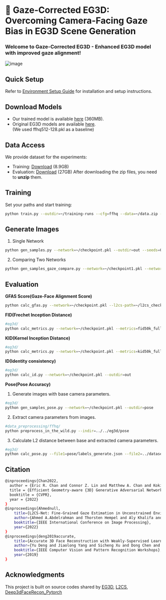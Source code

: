 # 🌟 Gaze-Corrected EG3D: Overcoming Camera-Facing Gaze Bias in EG3D Scene Generation

### ****Welcome** to Gaze-Corrected EG3D - **Enhanced EG3D model** with **improved gaze alignment!****

![image](https://github.com/3D-eye-centric-bias/Gaze-Corrected-EG3D/assets/63842546/ec4959b1-5e5c-44ee-9c3d-175a5bc4818c)
 

## Quick Setup
Refer to [Environment Setup Guide](https://github.com/3D-eye-centric-bias/Gaze-Corrected-EG3D/blob/main/docs/env_guide.md) for installation and setup instructions.

## Download Models
- Our trained model is available [here](https://drive.google.com/file/d/1LAzjJBhp5GGZLymWt_VP-LMzOHI8pfzj/view?usp=sharing) (360MB).
- Original EG3D models are available [here](https://github.com/NVlabs/eg3d/blob/main/docs/models.md).  
  (We used ffhq512-128.pkl as a baseline)

## Data Access
We provide dataset for the experiments:
- Training: [Download](https://drive.google.com/file/d/1pFl0gWlhMIEKKfgLp3abIKD6DNPVMJ_x/view?usp=sharing) (8.9GB)
- Evaluation: [Download](https://drive.google.com/file/d/1bkdSXkc8UHhRyWiIdafUUqRLpwryqjQz/view?usp=sharing) (27GB)
After downloading the zip files, you need to **unzip** them.

## Training
Set your paths and start training:
```bash
python train.py --outdir=~/training-runs --cfg=ffhq --data=~/data.zip --resume=~/checkpoint.pkl --l2cs-path=~/l2cs_checkpoint.pkl --gpus=4 --batch=16 --gamma=1 --batch-gpu=4 --gen_pose_cond=True --neural_rendering_resolution_final=128
```

## Generate Images
1. Single Network
```bash
python gen_samples.py --network=~/checkpoint.pkl --outdir=out --seeds=0-3
```

2. Comparing Two Networks
```bash
python gen_samples_gaze_compare.py --network=~/checkpoint1.pkl --network2=~/checkpoint2.pkl --l2cs-path=~/l2cs_checkpoint.pkl --outdir=out --seeds=0-3
```

## Evaluation  
**GFAS Score(Gaze-Face Alignment Score)**
```bash
python calc_gfas.py --network=~/checkpoint.pkl --l2cs-path=~/l2cs_checkpoint.pkl
```
**FID(Frechet Inception Distance)**
```bash
#eg3d/
python calc_metrics.py --network=~/checkpoint.pkl --metrics=fid50k_full --data=~/eval
```

**KID(Kernel Inception Distance)**
```bash
#eg3d/
python calc_metrics.py --network=~/checkpoint.pkl --metrics=kid50k_full --data=~/eval
```

**ID(Identity consistency)**
```bash
#eg3d/
python calc_id.py --network=~/checkpoint.pkl --outdir=out 
```

**Pose(Pose Accuracy)**
1. Generate images with base camera parameters.
```bash
#eg3d/
python gen_samples_pose.py --network=~/checkpoint.pkl --outdir=pose
```
2. Extract camera parameters from images.
```bash
#data_preprocessing/ffhq/
python preprocess_in_the_wild.py --indir=../../eg3d/pose
```
3. Calculate L2 distance between base and extracted camera parameters.
```bash
#eg3d/
python calc_pose.py --file1=pose/labels_generate.json --file2=../dataset_preprocessing/ffhq/pose/dataset.json
```

## Citation
```bash
@inproceedings{Chan2022,
  author = {Eric R. Chan and Connor Z. Lin and Matthew A. Chan and Koki Nagano and Boxiao Pan and Shalini De Mello and Orazio Gallo and Leonidas Guibas and Jonathan Tremblay and Sameh Khamis and Tero Karras and Gordon Wetzstein},
  title = {Efficient Geometry-aware {3D} Generative Adversarial Networks},
  booktitle = {CVPR},
  year = {2022}
}
@inproceedings{Ahmednull,
    title={L2CS-Net: Fine-Grained Gaze Estimation in Unconstrained Environments},
    author={Ahmed A.Abdelrahman and Thorsten Hempel and Aly Khalifa and Ayoub Al-Hamadi},
    booktitle={IEEE International Conference on Image Processing},
    year={2022}
}
@inproceedings{deng2019accurate,
    title={Accurate 3D Face Reconstruction with Weakly-Supervised Learning: From Single Image to Image Set},
    author={Yu Deng and Jiaolong Yang and Sicheng Xu and Dong Chen and Yunde Jia and Xin Tong},
    booktitle={IEEE Computer Vision and Pattern Recognition Workshops},
    year={2019}
}
```


## Acknowledgments
This project is built on source codes shared by [EG3D](https://github.com/NVlabs/eg3d), [L2CS](https://github.com/Ahmednull/L2CS-Net), [Deep3dFaceRecon_Pytorch](https://github.com/sicxu/Deep3DFaceRecon_pytorch)
